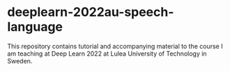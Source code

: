 # deeplearn-2022au-speech-language
This repository contains tutorial and accompanying material to the course I am teaching at Deep Learn 2022 at Lulea University of Technology in Sweden. 
